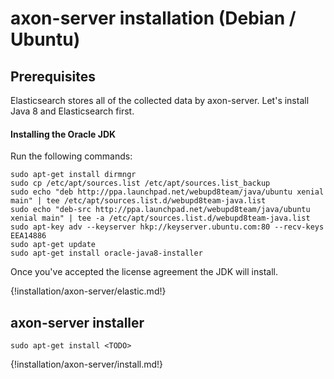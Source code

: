 # axon-server installation (Debian / Ubuntu)

## Prerequisites

Elasticsearch stores all of the collected data by axon-server. Let's install Java 8 and Elasticsearch first.

#### Installing the Oracle JDK

Run the following commands:
``` - 
sudo apt-get install dirmngr
sudo cp /etc/apt/sources.list /etc/apt/sources.list_backup
sudo echo "deb http://ppa.launchpad.net/webupd8team/java/ubuntu xenial main" | tee /etc/apt/sources.list.d/webupd8team-java.list
sudo echo "deb-src http://ppa.launchpad.net/webupd8team/java/ubuntu xenial main" | tee -a /etc/apt/sources.list.d/webupd8team-java.list
sudo apt-key adv --keyserver hkp://keyserver.ubuntu.com:80 --recv-keys EEA14886
sudo apt-get update
sudo apt-get install oracle-java8-installer
```

Once you've accepted the license agreement the JDK will install.

{!installation/axon-server/elastic.md!}

## axon-server installer
``` -
sudo apt-get install <TODO>

```

{!installation/axon-server/install.md!}



